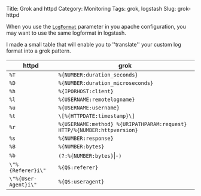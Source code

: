 Title: Grok and httpd
Category: Monitoring
Tags: grok, logstash
Slug: grok-httpd

When you use the [`LogFormat`](http://httpd.apache.org/docs/current/mod/mod_log_config.html) parameter in you apache configuration, you may want to use the same logformat in logstash.

I made a small table that will enable you to ''translate'' your custom log format into a grok pattern.

| httpd | grok |
| ----- | ---- |
| `%T` | `%{NUMBER:duration_seconds}` |
| `%D` | `%{NUMBER:duration_microseconds}` |
| `%h` | `%{IPORHOST:client}` |
| `%l` | `%{USERNAME:remotelogname}` |
| `%u` | `%{USERNAME:username}` |
| `%t` | `\[%{HTTPDATE:timestamp}\]` |
| `%r` | `%{USERNAME:method} %{URIPATHPARAM:request} HTTP/%{NUMBER:httpversion}` |
| `%s` | `%{NUMBER:response}` |
| `%B` | `%{NUMBER:bytes}` |
| `%b` | `(?:%{NUMBER:bytes}`&#124;`-)` |
| `\"%{Referer}i\"` | `%{QS:referer}` |
| `\"%{User-Agent}i\"` | `%{QS:useragent}` |
